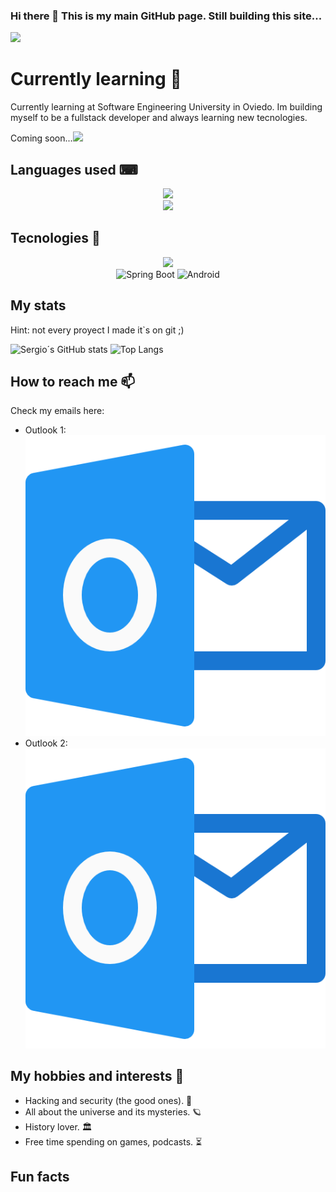 ### Hi there 👋 This is my main GitHub page. Still building this site...
![](https://komarev.com/ghpvc/?username=UO271572e&color=orange&style=flat-square&label=Times+Viewed)

# Currently learning 🌱
Currently learning at Software Engineering University in Oviedo. Im building myself to be a fullstack developer and always learning new tecnologies.


Coming soon...<a href="https://github.com/UO271572"><img height="30" src="https://skillicons.dev/icons?i=linkedin" /></a>



## Languages used ⌨
<div align="center">
    <img src="https://skillicons.dev/icons?i=java,cs,cpp,dotnet" />
    <br>
    <img src="https://skillicons.dev/icons?i=js,powershell,arduino" />
</div>

## Tecnologies 🚀
<div align="center">
    <img src="https://skillicons.dev/icons?i=react,ts,nodejs" />
    <br>
    <img height="40" src="https://user-images.githubusercontent.com/25181517/183891303-41f257f8-6b3d-487c-aa56-c497b880d0fb.png" 
         alt="Spring Boot" title="Spring Boot" />
	<img height="40" src="https://user-images.githubusercontent.com/25181517/117269608-b7dcfb80-ae58-11eb-8e66-6cc8753553f0.png" 
         alt="Android" title="Android" />
</div>
 
## My stats
Hint: not every proyect I made it`s on git ;)


![Sergio´s GitHub stats](https://github-readme-stats.vercel.app/api?username=UO271572&theme=cobalt&show_icons=true)
![Top Langs](https://github-readme-stats.vercel.app/api/top-langs/?username=UO271572&layout=compact)


## How to reach me 📫
Check my emails here: 
* Outlook 1: <a href="mailto:UO271572@uniovi.es"> <img src="/images/outlook.png"></a> 
* Outlook 2: <a href="mailto:sergio_colloto@hotmail.com"> <img src="/images/outlook.png"></a> 

## My hobbies and interests 👾
* Hacking and security (the good ones). 🔐
* All about the universe and its mysteries. 🪐
* History lover. 🏛
* Free time spending on games, podcasts. ⏳


## Fun facts



